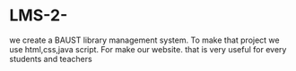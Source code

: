 # LMS-2-
we create a BAUST library management system. To make that project we use html,css,java script. For make our website. that is very useful for every students and teachers
